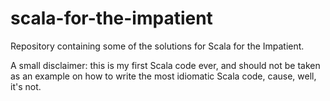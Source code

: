 scala-for-the-impatient
=======================

Repository containing some of the solutions for Scala for the Impatient. 

A small disclaimer: this is my first Scala code ever, and should not be taken as an example on how to
write the most idiomatic Scala code, cause, well, it's not.
